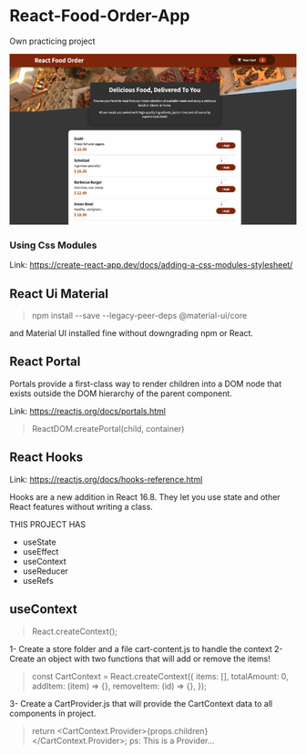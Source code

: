 # React-Food-Order-App

Own practicing project

<img src="./src/assets/proj-cover.png">

### Using Css Modules

Link: https://create-react-app.dev/docs/adding-a-css-modules-stylesheet/

## React Ui Material

> npm install --save --legacy-peer-deps @material-ui/core

<p>and Material UI installed fine without downgrading npm or React.</p>

## React Portal

<p>Portals provide a first-class way to render children into a DOM node that exists outside the DOM hierarchy of the parent component.</p>

Link: https://reactjs.org/docs/portals.html

> ReactDOM.createPortal(child, container)

## React Hooks

Link: https://reactjs.org/docs/hooks-reference.html

<p>Hooks are a new addition in React 16.8. They let you use state and other React features without writing a class.</p>

<p>THIS PROJECT HAS</p>
<ul>
  <li>useState</li>
  <li>useEffect</li>
  <li>useContext</li>
  <li>useReducer</li>
  <li>useRefs</li>
</ul>

## useContext

> React.createContext();

1- Create a store folder and a file cart-content.js to handle the context
2- Create an object with two functions that will add or remove the items!

> const CartContext = React.createContext({
> items: [],
> totalAmount: 0,
> addItem: (item) => {},
> removeItem: (id) => {},
> });

3- Create a CartProvider.js that will provide the CartContext data to all components in project.

> return <CartContext.Provider>{props.children}</CartContext.Provider>;
> ps: This is a Provider...
